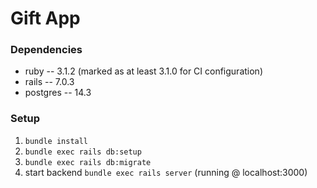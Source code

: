 # Gift App

### Dependencies
- ruby -- 3.1.2 (marked as at least 3.1.0 for CI configuration)
- rails -- 7.0.3
- postgres -- 14.3

### Setup
1. `bundle install`
1. `bundle exec rails db:setup`
1. `bundle exec rails db:migrate`
1. start backend `bundle exec rails server` (running @ localhost:3000)
